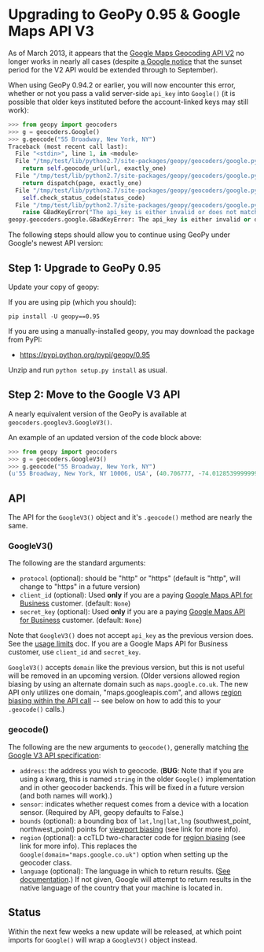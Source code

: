 # Upgrading to GeoPy 0.95 & Google Maps API V3

As of March 2013, it appears that the [Google Maps Geocoding API V2][v2] no longer works in nearly all cases (despite [a Google notice][dep_note] that the sunset period for the V2 API would be extended through to September).

[v2]: https://developers.google.com/maps/documentation/geocoding/v2/
[dep_note]: http://googlegeodevelopers.blogspot.com/2013/03/an-update-on-geocoding-api-v2.html

When using GeoPy 0.94.2 or earlier, you will now encounter this error, whether or not you pass a valid server-side `api_key` into `Google()` (it is possible that older keys instituted before the account-linked keys may still work):

```python
>>> from geopy import geocoders
>>> g = geocoders.Google()
>>> g.geocode("55 Broadway, New York, NY")
Traceback (most recent call last):
  File "<stdin>", line 1, in <module>
  File "/tmp/test/lib/python2.7/site-packages/geopy/geocoders/google.py", line 81, in geocode
    return self.geocode_url(url, exactly_one)
  File "/tmp/test/lib/python2.7/site-packages/geopy/geocoders/google.py", line 88, in geocode_url
    return dispatch(page, exactly_one)
  File "/tmp/test/lib/python2.7/site-packages/geopy/geocoders/google.py", line 107, in parse_xml
    self.check_status_code(status_code)
  File "/tmp/test/lib/python2.7/site-packages/geopy/geocoders/google.py", line 168, in check_status_code
    raise GBadKeyError("The api_key is either invalid or does not match the domain for which it was given.")
geopy.geocoders.google.GBadKeyError: The api_key is either invalid or does not match the domain for which it was given.
```

The following steps should allow you to continue using GeoPy under Google's newest API version:

## Step 1: Upgrade to GeoPy 0.95

Update your copy of geopy:

If you are using pip (which you should):

    pip install -U geopy==0.95
    
If you are using a manually-installed geopy, you may download the package from PyPI:

* https://pypi.python.org/pypi/geopy/0.95

Unzip and run `python setup.py install` as usual.

## Step 2: Move to the Google V3 API

A nearly equivalent version of the GeoPy is available at `geocoders.googlev3.GoogleV3()`.

An example of an updated version of the code block above:

```python
>>> from geopy import geocoders
>>> g = geocoders.GoogleV3()
>>> g.geocode("55 Broadway, New York, NY")
(u'55 Broadway, New York, NY 10006, USA', (40.706777, -74.01285399999999))
```

## API

The API for the `GoogleV3()` object and it's `.geocode()` method are nearly the same.

### GoogleV3()

The following are the standard arguments:

* `protocol` (optional): should be "http" or "https" (default is "http", will change to "https" in a future version)
* `client_id` (optional): Used **only** if you are a paying [Google Maps API for Business][v3_limits] customer. (default: `None`)
* `secret_key` (optional): Used **only** if you are a paying [Google Maps API for Business][v3_limits] customer. (default: `None`)

Note that `GoogleV3()` does not accept `api_key` as the previous version does. See the [usage limits][v3_limits] doc. If you are a Google Maps API for Business customer, use `client_id` and `secret_key`.

[v3_limits]: https://developers.google.com/maps/documentation/geocoding/#Limits

`GoogleV3()` accepts `domain` like the previous version, but this is not useful will be removed in an upcoming version. (Older versions allowed region biasing by using an alternate domain such as `maps.google.co.uk`. The new API only utilizes one domain, "maps.googleapis.com", and allows [region biasing within the API call][region_bias] -- see below on how to add this to your `.geocode()` calls.)

### geocode()

The following are the new arguments to `geocode()`, generally matching [the Google V3 API specification][geocode_spec]:

* `address`: the address you wish to geocode. (**BUG**: Note that if you are using a kwarg, this is named `string` in the older `Google()` implementation and in other geocoder backends. This will be fixed in a future version (and both names will work).)
* `sensor`: indicates whether request comes from a device with a location sensor. (Required by API, geopy defaults to False.)
* `bounds` (optional): a bounding box of `lat,lng|lat,lng` (southwest_point, northwest_point) points for [viewport biasing][viewport_bias] (see link for more info).
* `region` (optional): a ccTLD two-character code for [region biasing][region_bias] (see link for more info). This replaces the `Google(domain="maps.google.co.uk")` option when setting up the geocoder class.
* `language` (optional): The language in which to return results. ([See documentation][languages].) If not given, Google will attempt to return results in the native language of the country that your machine is located in.

[geocode_spec]: https://developers.google.com/maps/documentation/geocoding/#GeocodingRequests
[viewport_bias]: https://developers.google.com/maps/documentation/geocoding/#Viewports
[region_bias]: https://developers.google.com/maps/documentation/geocoding/#RegionCodes
[languages]: https://developers.google.com/maps/faq#languagesupport


## Status

Within the next few weeks a new update will be released, at which point imports for `Google()` will wrap a `GoogleV3()` object instead.
